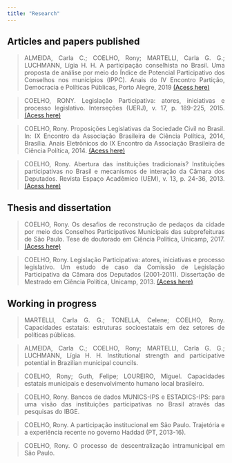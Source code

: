 ```yaml
---
title: "Research"
---
```


<style>
body {
text-align: justify}
</style>

## Articles and papers published

>   ALMEIDA, Carla C.; COELHO, Rony; MARTELLI, Carla G. G.;  LUCHMANN, Lígia H. H. A participação conselhista no Brasil. Uma proposta de análise por meio do Índice de Potencial Participativo dos Conselhos nos municípios (IPPC). Anais do IV Encontro Partição, Democracia e Políticas Públicas, Porto Alegre, 2019 [(Acess here)](https://pdpp2019.sinteseeventos.com.br/simposio/view?ID_SIMPOSIO=18)

>   COELHO, RONY. Legislação Participativa: atores, iniciativas e processo legislativo. Interseções (UERJ), v. 17, p. 189-225, 2015. [(Acess here)](https://www.e-publicacoes.uerj.br/index.php/intersecoes/article/view/18053)

>   COELHO, Rony. Proposições Legislativas da Sociedade Civil no Brasil. In: IX Encontro da Associação Brasileira de Ciência Política, 2014, Brasília. Anais Eletrônicos do IX Encontro da Associação Brasileira de Ciência Política, 2014. [(Acess here)](https://cienciapolitica.org.br/system/files/documentos/eventos/2017/03/proposicoes-legislativas-sociedade-civil-brasil-633.pdf)

> COELHO, Rony. Abertura das instituições tradicionais? Instituições participativas no Brasil e mecanismos de interação da Câmara dos Deputados. Revista Espaço Acadêmico (UEM), v. 13, p. 24-36, 2013. [(Acess here)](http://www.periodicos.uem.br/ojs/index.php/EspacoAcademico/article/view/21444)


## Thesis and dissertation

> COELHO, Rony. Os desafios de reconstrução de pedaços da cidade por meio dos Conselhos Participativos Municipais das subprefeituras de São Paulo. Tese de doutorado em Ciência Política, Unicamp, 2017. [(Acess here)](http://repositorio.unicamp.br/jspui/handle/REPOSIP/325552)

> COELHO, Rony. Legislação Participativa: atores, iniciativas e processo legislativo. Um estudo de caso da Comissão de Legislação Participativa da Câmara dos Deputados (2001-2011). Dissertação de Mestrado em Ciência Política, Unicamp, 2013. [(Acess here)](http://repositorio.unicamp.br/jspui/handle/REPOSIP/281730)

## Working in progress

> MARTELLI, Carla G. G.; TONELLA, Celene; COELHO, Rony. Capacidades estatais: estruturas socioestatais em dez setores de políticas públicas.

> ALMEIDA, Carla C.; COELHO, Rony; MARTELLI, Carla G. G.;  LUCHMANN, Lígia H. H. Institutional strength and participative potential in Brazilian municipal councils.

> COELHO, Rony; Guth, Felipe; LOUREIRO, Miguel. Capacidades estatais municipais e desenvolvimento humano local brasileiro.

> COELHO, Rony. Bancos de dados MUNICS-IPS e ESTADICS-IPS: para uma visão das instituições participativas no Brasil através das pesquisas do IBGE.

> COELHO, Rony. A participação institucional em São Paulo. Trajetória e a experiência recente no governo Haddad (PT, 2013-16).

> COELHO, Rony. O processo de descentralização intramunicipal em São Paulo.

